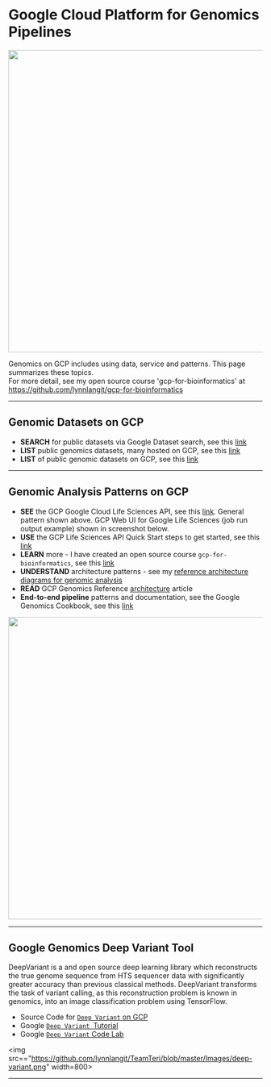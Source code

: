 # Google Cloud Platform for Genomics Pipelines

<img src="https://github.com/lynnlangit/TeamTeri/blob/master/Images/GCP-Genomics.png" width=600>

Genomics on GCP includes using data, service and patterns.  This page summarizes these topics.  
For more detail, see my open source course 'gcp-for-bioinformatics' at https://github.com/lynnlangit/gcp-for-bioinformatics

---

## Genomic Datasets on GCP 

* **SEARCH** for public datasets via Google Dataset search, see this [link](https://toolbox.google.com/datasetsearch)
* **LIST** public genomics datasets, many hosted on GCP, see this [link](http://googlegenomics.readthedocs.io/en/latest/use_cases/discover_public_data/index.html)
* **LIST** of public genomic datasets on GCP, see this [link](https://cloud.google.com/life-sciences/docs/resources/public-datasets)

* * *

## Genomic Analysis Patterns on GCP

* **SEE** the GCP Google Cloud Life Sciences API, see this [link](https://cloud.google.com/genomics/overview). General pattern shown above.  GCP Web UI for Google Life Sciences (job run output example) shown in screenshot below.
* **USE** the GCP Life Sciences API Quick Start steps to get started, see this [link](https://cloud.google.com/genomics/quickstart)
* **LEARN** more - I have created an open source course `gcp-for-bioinformatics`, see this [link](https://github.com/lynnlangit/gcp-for-bioinformatics)
* **UNDERSTAND** architecture patterns - see my [reference architecture diagrams for genomic analysis](https://github.com/lynnlangit/gcp-for-bioinformatics/blob/master/6_ARCHITECTURE.md)
* **READ** GCP Genomics Reference [architecture](https://cloud.google.com/solutions/genomic-data-processing-reference-architecture) article
* **End-to-end pipeline** patterns and documentation, see the Google Genomics Cookbook, see this [link](http://googlegenomics.readthedocs.io/en/latest/)

<img src="https://github.com/lynnlangit/TeamTeri/blob/master/Images/GCP-Genomics-Jobs.png" width=600>

---

## Google Genomics Deep Variant Tool

DeepVariant is a and open source deep learning library which reconstructs the true genome sequence from HTS sequencer data with significantly greater accuracy than previous classical methods. DeepVariant transforms the task of variant calling, as this reconstruction problem is known in genomics, into an image classification problem using TensorFlow.

- Source Code for [`Deep Variant` on GCP](https://github.com/google/deepvariant) 
- Google [`Deep Variant `Tutorial](https://cloud.google.com/genomics/docs/tutorials/deepvariant)  
- Google [`Deep Variant` Code Lab](https://codelabs.developers.google.com/codelabs/genomics-deepvariant/#0) 

<img src=="https://github.com/lynnlangit/TeamTeri/blob/master/Images/deep-variant.png" width=800>
***


